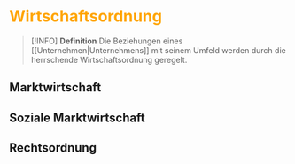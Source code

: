 # <font color = "orange">Wirtschaftsordnung</font>
>[!INFO] **Definition**
>Die Beziehungen eines [[Unternehmen|Unternehmens]] mit seinem Umfeld werden durch die herrschende Wirtschaftsordnung geregelt.

## Marktwirtschaft

## Soziale Marktwirtschaft

## Rechtsordnung